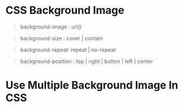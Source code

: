 # CSS Background Image

> background-image : url()

> background-size : cover | contain 

> background-repeat: repeat | no-repeat 

> background-position  : top | right | botton | left | center

# Use Multiple Background Image In CSS





